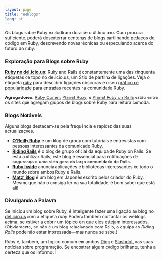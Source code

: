 ```yaml
---
layout: page
title: "Weblogs"
lang: pt
---
```


Os blogs sobre Ruby explodiram durante o último ano. Com procura
suficiente, poderá desenterrar centenas de blogs partilhando pedaços de
código em Ruby, descrevendo novas técnicas ou especulando acerca do
futuro do ruby.

### Exploração para Blogs sobre Ruby

[**Ruby no del.icio.us**][1]\: Ruby and Rails é constantemente uma das
cinquenta etiquetas de topo no del.icio.us, um Sítio de partilha de
ligações. Veja o etiqueta [ruby][1] para descobrir ligações obscuras e o
seu [gráfico de popularidade][2] para entradas recentes na comunidade
Ruby.

**Agregadores**\: [Ruby Corner][4], [Planet Ruby][5], e [Planet Ruby on
Rails][6] estão entre os sites que agregam grupos de blogs sobre Ruby
para leitura cómoda.

### Blogs Notáveis

Alguns blogs destacam-se pela frequência e rapidez das suas
actualizações.

* [**O’Reilly Ruby**][7] é um blog de group com tutoriais e entrevistas
  com pessoas interessantes da comunidade Ruby.
* [**Riding Rails**][8] é o blog de grupo oficial da equipa de Ruby on
  Rails. Se está a utilizar Rails, este blog é essencial para
  notificações de segurança e uma vista gera da larga comunidade de
  Rails.
* [**Ruby Inside**][9] anuncia aplicações e bibliotecas interessantes de
  todo o mundo sobre ambos Ruby e Rails.
* [**Matz’ Blog**][10] é um blog em Japonês escrito pelos criador do
  Ruby. Mesmo que não o consiga ler na sua totalidade, é bom saber que
  está ali!

### Divulgando a Palavra

Se iniciou um blog sobre Ruby, é inteligente fazer uma ligação ao blog
no [del.icio.us][11] com a etiqueta *ruby*.Poderá também contactar os
weblogs acima, se estiver a cobrir um tópico em que eles estejam
interessados. (Obviamente, se não é um blog relacionado com Rails, a
equipa do *Riding Rails* pode não estar interessada—mas nunca se sabe.)

Ruby é, também, um tópico comum em ambos [Digg][12] e [Slashdot][13],
nas suas notícias sobre programação. Se encontrar algum código
brilhante, tenha a certeza que os informou!



[1]: http://del.icio.us/tag/ruby "Ruby no del.icio.us"
[2]: http://del.icio.us/popular/ruby "gráfico de popularidade"
[3]: http://technorati.com/search/ruby "Ruby no Technorati"
[4]: http://rubycorner.com "Ruby Corner"
[5]: http://planetruby.0x42.net/ "Planet Ruby"
[6]: http://www.planetrubyonrails.org/ "Planet Ruby on Rails"
[7]: http://oreillynet.com/ruby/ "O'Reilly Ruby"
[8]: http://weblog.rubyonrails.org/ "Riding Rails"
[9]: http://www.rubyinside.com/ "Ruby Inside"
[10]: http://www.rubyist.net/~matz/ "Blog Pessoal do Matz"
[11]: http://del.icio.us "del.icio.us"
[12]: http://digg.com/programming "Digg"
[13]: http://developers.slashdot.org/ "Slashdot"
